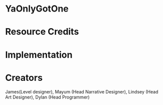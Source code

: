 # YaOnlyGotOne

# Resource Credits

# Implementation

# Creators
James(Level designer), Mayum (Head Narrative Designer), Lindsey (Head Art Designer), Dylan (Head Programmer)
